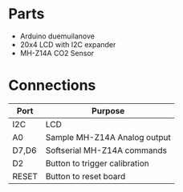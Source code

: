 # Parts
* Arduino duemuilanove
* 20x4 LCD with I2C expander
* MH-Z14A CO2 Sensor

# Connections
Port | Purpose
---|---
I2C | LCD
A0 | Sample MH-Z14A Analog output
D7,D6 | Softserial MH-Z14A commands
D2 | Button to trigger calibration
RESET | Button to reset board

